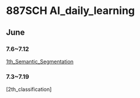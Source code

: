 # 887SCH AI_daily_learning
## June
### 7.6~7.12
[1th_Semantic_Segmentation](2020.7.11/1th_Semantic_Segmentation.md)
### 7.3~7.19
[2th_classification]
